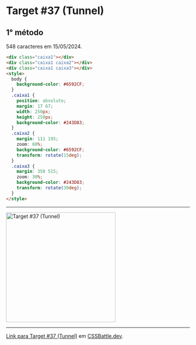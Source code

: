 # Target #37 (Tunnel)

## 1° método

548 caracteres em 15/05/2024.

``` HTML
<div class="caixa1"></div>
<div class="caixa1 caixa2"></div>
<div class="caixa1 caixa3"></div>
<style>
  body {
    background-color: #6592CF;
  }
  .caixa1 {
    position: absolute;
    margin: 17 67;
    width: 250px;
    height: 250px;
    background-color: #243D83;
  }
  .caixa2 {
    margin: 111 195;
    zoom: 60%;
    background-color: #6592CF;
    transform: rotate(15deg);
  }
  .caixa3 {
    margin: 350 515;
    zoom: 30%;
    background-color: #243D83;
    transform: rotate(30deg);
  }
</style>
```

---
<img src="https://cssbattle.dev/targets/37.png" title="Target #37 (Tunnel)" width="300px">

---

[Link para Target #37 (Tunnel)](https://cssbattle.dev/play/37) em [CSSBattle.dev](https://cssbattle.dev/).
